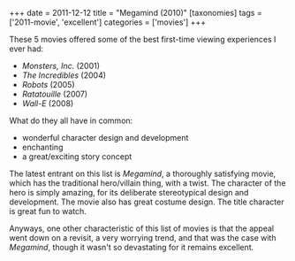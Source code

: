 +++
date = 2011-12-12
title = "Megamind (2010)"
[taxonomies]
tags = ['2011-movie', 'excellent']
categories = ['movies']
+++

These 5 movies offered some of the best first-time viewing experiences I
ever had:

-   *Monsters, Inc.* (2001)
-   *The Incredibles* (2004)
-   *Robots* (2005)
-   *Ratatouille* (2007)
-   *Wall-E* (2008)

What do they all have in common:

-   wonderful character design and development
-   enchanting
-   a great/exciting story concept

The latest entrant on this list is *Megamind*, a thoroughly satisfying
movie, which has the traditional hero/villain thing, with a twist. The
character of the hero is simply amazing, for its deliberate
stereotypical design and development. The movie also has great costume
design. The title character is great fun to watch.

Anyways, one other characteristic of this list of movies is that the
appeal went down on a revisit, a very worrying trend, and that was the
case with *Megamind*, though it wasn't so devastating for it remains
excellent.
